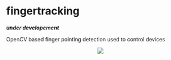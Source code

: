 # fingertracking

***under developement***

OpenCV based finger pointing detection used to control devices

<p align="center">
<image src="https://github.com/xadrianzetx/fingertracking/blob/master/assets/ft4.gif"></image>
</p>